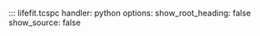 ::: lifefit.tcspc
    handler: python
    options:
      show_root_heading: false
      show_source: false
